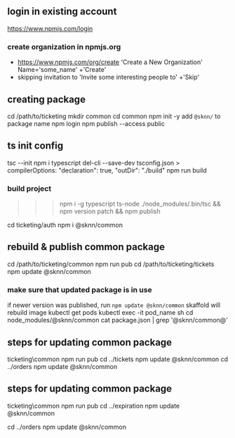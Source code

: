 ## login in existing account
https://www.npmjs.com/login

### create organization in npmjs.org
* https://www.npmjs.com/org/create
'Create a New Organization'
Name='some_name'
+'Create'
* skipping invitation to
'Invite some interesting people to'
+'Skip'

## creating package
cd /path/to/ticketing
mkdir common
cd common
npm init -y
add `@sknn/` to package name
npm login
npm publish --access public

## ts init config
tsc --init
npm i typescript del-cli --save-dev
tsconfig.json > compilerOptions: "declaration": true, "outDir": "./build"
npm run build

### build project
>>> npm i -g typescript ts-node
./node_modules/.bin/tsc && npm version patch && npm publish

cd ticketing/auth
npm i @sknn/common

## rebuild & publish common package
cd /path/to/ticketing/common
npm run pub
cd /path/to/ticketing/tickets
npm update @sknn/common

### make sure that updated package is in use
if newer version was published, run `npm update @sknn/common`
skaffold will rebuild image
kubectl get pods
kubectl exec -it pod_name sh
cd node_modules/@sknn/common
cat package.json | grep '@sknn/common@'

## steps for updating common package
ticketing\common
npm run pub
cd ../tickets
npm update @sknn/common
cd ../orders
npm update @sknn/common

## steps for updating common package
ticketing\common
npm run pub
cd ../expiration
npm update @sknn/common

cd ../orders
npm update @sknn/common